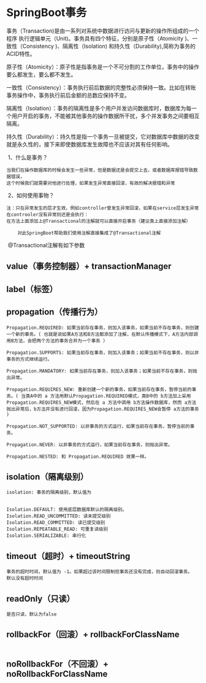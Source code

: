 # SpringBoot事务

​			事务（Transaction)是由一系列对系统中数据进行访问与更新的操作所组成的一个程序 执行逻辑单元（Unit)。事务具有四个特征，分别是原子性（Atomicity )、一致性（Consistency )、隔离性（Isolation) 和持久性（Durability),简称为事务的ACID特性。



​					原子性（Atomicity）：原子性是指事务是一个不可分割的工作单位，事务中的操作要么都发生，要么都不发生。

​					一致性（Consistency）：事务执行前后数据的完整性必须保持一致。比如在转账事务操作中，事务执行前后金额的总数应保持不变。

​					隔离性（Isolation）：事务的隔离性是多个用户并发访问数据库时，数据库为每一个用户开启的事务，不能被其他事务的操作数据所干扰，多个并发事务之间要相互隔离。

​					持久性（Durability）：持久性是指一个事务一旦被提交，它对数据库中数据的改变就是永久性的，接下来即使数据库发生故障也不应该对其有任何影响。

​		1、什么是事务？

```
当我们在操作数据库的时候会发生一些异常，但是数据还是会提交上去，或者数据库报错导致数据错误，
这个时候我们就需要对他进行处理，如果发生异常直接回滚，有效的解决报错和异常
```

​		2、如何使用事物？

```
注：只在异常发生的层才生效，例如controller曾发生异常回滚，如果在service层发生异常在controoler没有异常则还是会执行：
在方法上面添加上@Transactional的注解就可以直接开启事务（建议类上直接添加注解） 
```

 		对此SpringBoot帮助我们使用注解直接集成了@Transactional注解

​		@Transactional注解有如下参数

## value（事务控制器）+ transactionManager



## label（标签）



## propagation（传播行为）



```properties
Propagation.REQUIRED: 如果当前存在事务，则加入该事务，如果当前不存在事务，则创建一个新的事务。( 也就是说如果A方法和B方法都添加了注解，在默认传播模式下，A方法内部调用B方法，会把两个方法的事务合并为一个事务 ）

Propagation.SUPPORTS: 如果当前存在事务，则加入该事务；如果当前不存在事务，则以非事务的方式继续运行。

Propagation.MANDATORY: 如果当前存在事务，则加入该事务；如果当前不存在事务，则抛出异常。

Propagation.REQUIRES_NEW: 重新创建一个新的事务，如果当前存在事务，暂停当前的事务。( 当类A中的 a 方法用默认Propagation.REQUIRED模式，类B中的 b方法加上采用 Propagation.REQUIRES_NEW模式，然后在 a 方法中调用 b方法操作数据库，然而 a方法抛出异常后，b方法并没有进行回滚，因为Propagation.REQUIRES_NEW会暂停 a方法的事务 )

Propagation.NOT_SUPPORTED: 以非事务的方式运行，如果当前存在事务，暂停当前的事务。

Propagation.NEVER: 以非事务的方式运行，如果当前存在事务，则抛出异常。

Propagation.NESTED: 和 Propagation.REQUIRED 效果一样。
```



## isolation（隔离级别）

```properties
isolation: 事务的隔离级别，默认值为


Isolation.DEFAULT: 使用底层数据库默认的隔离级别。
Isolation.READ_UNCOMMITTED: 读未提交级别
Isolation.READ_COMMITTED: 读已提交级别
Isolation.REPEATABLE_READ: 可重复读级别
Isolation.SERIALIZABLE: 串行化
```

## timeout（超时）+ timeoutString

```
事务的超时时间，默认值为 -1。如果超过该时间限制但事务还没有完成，则自动回滚事务。
默认没有超时时间
```

## readOnly（只读）

```
是否只读，默认为false
```



## rollbackFor（回滚）+ rollbackForClassName

```

```

## noRollbackFor（不回滚）+  noRollbackForClassName

```

```





